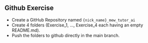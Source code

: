 ## Github Exercise 

- Create a GitHub Repository named `{nick_name}_mew_tutor_ai`
- Create 4 folders (Exercise_1, ..., Exercise_4 each having an empty README.md). 
- Push the folders to github directly in the main branch.

